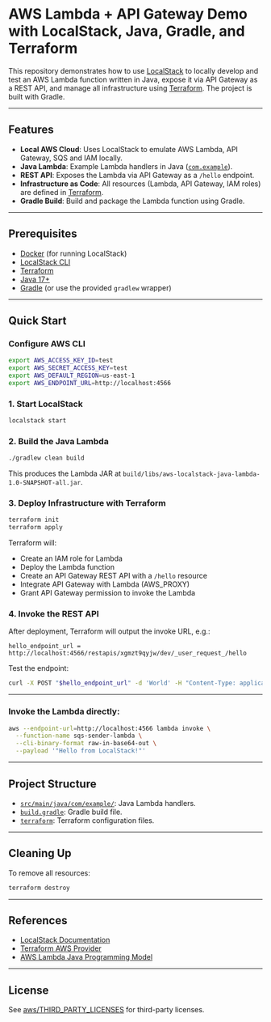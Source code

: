 # AWS Lambda + API Gateway Demo with LocalStack, Java, Gradle, and Terraform

This repository demonstrates how to use [LocalStack](https://github.com/localstack/localstack) to locally develop and test an AWS Lambda function written in Java, expose it via API Gateway as a REST API, and manage all infrastructure using [Terraform](https://www.terraform.io/). The project is built with Gradle.

---

## Features

- **Local AWS Cloud**: Uses LocalStack to emulate AWS Lambda, API Gateway, SQS and IAM locally.
- **Java Lambda**: Example Lambda handlers in Java ([`com.example`](src/main/java/com/example/)).
- **REST API**: Exposes the Lambda via API Gateway as a `/hello` endpoint.
- **Infrastructure as Code**: All resources (Lambda, API Gateway, IAM roles) are defined in [Terraform](terraform).
- **Gradle Build**: Build and package the Lambda function using Gradle.

---

## Prerequisites

- [Docker](https://www.docker.com/) (for running LocalStack)
- [LocalStack CLI](https://docs.localstack.cloud/getting-started/)
- [Terraform](https://www.terraform.io/downloads.html)
- [Java 17+](https://adoptium.net/)
- [Gradle](https://gradle.org/) (or use the provided `gradlew` wrapper)

---

## Quick Start

### Configure AWS CLI

```sh
export AWS_ACCESS_KEY_ID=test
export AWS_SECRET_ACCESS_KEY=test
export AWS_DEFAULT_REGION=us-east-1
export AWS_ENDPOINT_URL=http://localhost:4566
```

### 1. Start LocalStack

```sh
localstack start
```

### 2. Build the Java Lambda

```sh
./gradlew clean build
```

This produces the Lambda JAR at `build/libs/aws-localstack-java-lambda-1.0-SNAPSHOT-all.jar`.

### 3. Deploy Infrastructure with Terraform

```sh
terraform init
terraform apply
```

Terraform will:

- Create an IAM role for Lambda
- Deploy the Lambda function
- Create an API Gateway REST API with a `/hello` resource
- Integrate API Gateway with Lambda (AWS_PROXY)
- Grant API Gateway permission to invoke the Lambda

### 4. Invoke the REST API

After deployment, Terraform will output the invoke URL, e.g.:

```
hello_endpoint_url = http://localhost:4566/restapis/xgmzt9qyjw/dev/_user_request_/hello
```

Test the endpoint:

```sh
curl -X POST "$hello_endpoint_url" -d 'World' -H "Content-Type: application/json"
```

---

### Invoke the Lambda directly:

```sh
aws --endpoint-url=http://localhost:4566 lambda invoke \
  --function-name sqs-sender-lambda \
  --cli-binary-format raw-in-base64-out \
  --payload '"Hello from LocalStack!"'
```

---

## Project Structure

- [`src/main/java/com/example/`](src/main/java/com/example/LambdaHandler.java): Java Lambda handlers.
- [`build.gradle`](build.gradle): Gradle build file.
- [`terraform`](terraform): Terraform configuration files.

---

## Cleaning Up

To remove all resources:

```sh
terraform destroy
```

---

## References

- [LocalStack Documentation](https://docs.localstack.cloud/)
- [Terraform AWS Provider](https://registry.terraform.io/providers/hashicorp/aws/latest/docs)
- [AWS Lambda Java Programming Model](https://docs.aws.amazon.com/lambda/latest/dg/java-handler.html)

---

## License

See [aws/THIRD_PARTY_LICENSES](aws/THIRD_PARTY_LICENSES) for third-party licenses.